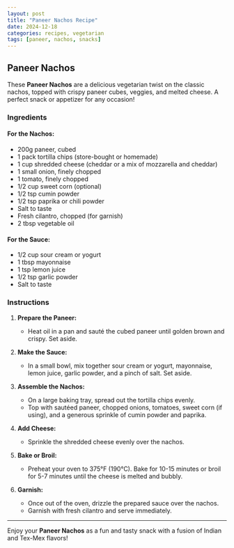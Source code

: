 ```yaml
---
layout: post
title: "Paneer Nachos Recipe"
date: 2024-12-18
categories: recipes, vegetarian
tags: [paneer, nachos, snacks]
---
```


## Paneer Nachos

These **Paneer Nachos** are a delicious vegetarian twist on the classic nachos, topped with crispy paneer cubes, veggies, and melted cheese. A perfect snack or appetizer for any occasion!

### Ingredients

#### For the Nachos:
- 200g paneer, cubed
- 1 pack tortilla chips (store-bought or homemade)
- 1 cup shredded cheese (cheddar or a mix of mozzarella and cheddar)
- 1 small onion, finely chopped
- 1 tomato, finely chopped
- 1/2 cup sweet corn (optional)
- 1/2 tsp cumin powder
- 1/2 tsp paprika or chili powder
- Salt to taste
- Fresh cilantro, chopped (for garnish)
- 2 tbsp vegetable oil

#### For the Sauce:
- 1/2 cup sour cream or yogurt
- 1 tbsp mayonnaise
- 1 tsp lemon juice
- 1/2 tsp garlic powder
- Salt to taste

### Instructions

1. **Prepare the Paneer:**
   - Heat oil in a pan and sauté the cubed paneer until golden brown and crispy. Set aside.

2. **Make the Sauce:**
   - In a small bowl, mix together sour cream or yogurt, mayonnaise, lemon juice, garlic powder, and a pinch of salt. Set aside.

3. **Assemble the Nachos:**
   - On a large baking tray, spread out the tortilla chips evenly.
   - Top with sautéed paneer, chopped onions, tomatoes, sweet corn (if using), and a generous sprinkle of cumin powder and paprika.

4. **Add Cheese:**
   - Sprinkle the shredded cheese evenly over the nachos.

5. **Bake or Broil:**
   - Preheat your oven to 375°F (190°C). Bake for 10-15 minutes or broil for 5-7 minutes until the cheese is melted and bubbly.

6. **Garnish:**
   - Once out of the oven, drizzle the prepared sauce over the nachos.
   - Garnish with fresh cilantro and serve immediately.

---

Enjoy your **Paneer Nachos** as a fun and tasty snack with a fusion of Indian and Tex-Mex flavors!
